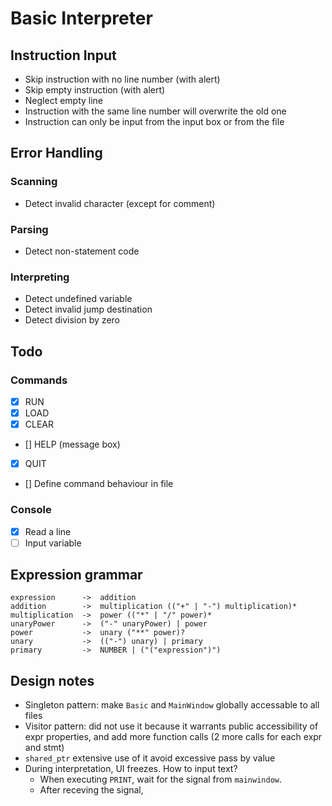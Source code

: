 # Basic Interpreter

## Instruction Input

- Skip instruction with no line number (with alert)
- Skip empty instruction (with alert)
- Neglect empty line
- Instruction with the same line number will overwrite the old one
- Instruction can only be input from the input box or from the file

## Error Handling

### Scanning

- Detect invalid character (except for comment)

### Parsing

- Detect non-statement code

### Interpreting

- Detect undefined variable
- Detect invalid jump destination
- Detect division by zero

## Todo

### Commands

- [x] RUN
- [x] LOAD
- [x] CLEAR
- [] HELP (message box)
- [x] QUIT
- [] Define command behaviour in file

### Console

- [x] Read a line
- [ ] Input variable

## Expression grammar

```text
expression      ->  addition
addition        ->  multiplication (("+" | "-") multiplication)*
multiplication  ->  power (("*" | "/" power)*
unaryPower      ->  ("-" unaryPower) | power
power           ->  unary ("**" power)?
unary           ->  (("-") unary) | primary
primary         ->  NUMBER | ("("expression")")
```

## Design notes

- Singleton pattern: make `Basic` and `MainWindow` globally accessable to all files
- Visitor pattern: did not use it because it warrants public accessibility of expr properties, and add more function calls (2 more calls for each expr and stmt)
- `shared_ptr` extensive use of it avoid excessive pass by value
- During interpretation, UI freezes. How to input text? 
  - When executing `PRINT`, wait for the signal from `mainwindow`.
  - After receving the signal, 
